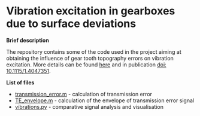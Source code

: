 # Vibration excitation in gearboxes due to surface deviations

<b>Brief description</b>

The repository contains some of the code used in the project aiming at obtaining the influence of gear tooth topography errors on vibration excitation. More details can be found <a href="https://mbatsch.github.io/portfolio/honing.html">here</a> and in publication <a href="https://doi.org/10.1115/1.4047351">doi: 10.1115/1.4047351</a>.

<b>List of files</b>

<ul>
  <li><a href="https://github.com/mbatsch/gear_vibrations/blob/main/transmission_error.m">transmission_error.m</a> - calculation of transmission error</li>
  <li><a href="https://github.com/mbatsch/gear_vibrations/blob/main/TE_envelope.m">TE_envelope.m</a> - calculation of the envelope of transmission error signal</li>
  <li><a href="https://github.com/mbatsch/gear_vibrations/blob/main/vibrations.py">vibrations.py</a> - comparative signal analysis and visualisation</li>
</ul>

